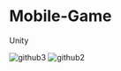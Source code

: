 # Mobile-Game
Unity

![github3](https://user-images.githubusercontent.com/105989236/232230216-ecec43bf-b231-4ac4-b3e9-52f01a0c0303.PNG)
![github2](https://user-images.githubusercontent.com/105989236/232230221-0f18a257-6f38-4ed4-b06b-4ab173c0a17f.PNG)
